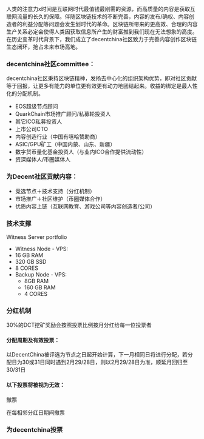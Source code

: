 
人类的注意力x时间是互联网时代最值钱最刚需的资源，而高质量的内容是获取互联网流量的长久的保障。伴随区块链技术的不断完善，内容的发布/确权、内容创造者的利益分配等问题会发生划时代的革命。区块链所带来的更高效、合理的内容生产关系必定会使得人类因获取信息所产生的财富推到我们现在无法想象的高度。在历史变革时代背景下，我们成立了decentchina社区致力于完善内容创作区块链生态闭环，抢占未来市场高地。

### decentchina社区committee：

decentchina社区秉持区块链精神，发扬去中心化的组织架构优势，即对社区贡献等于回报，让更多有能力的单位更有效更有动力地团结起来。收益的绑定是最人性化的分配机制。
- EOS超级节点顾问
- QuarkChain市场推广顾问/私募轮投资人
- 其它ICO私募投资人
- 上市公司CTO
- 内容创造行业（中国有嘻哈赞助商）
- ASIC/GPU矿工（中国内蒙、山东、新疆）
- 数字货币量化基金投资人（与业内ICO合作提供流动性）
- 资深媒体人/币圈媒体人

### 为Decent社区贡献内容：
- 竞选节点＋技术支持（分红机制）
- 市场推广＋社区维护（币圈媒体合作）
- 优质内容上链（互联网教育、游戏公司等内容创造者/公司）

### 技术支撑

Witness Server portfolio
-	Witness Node - VPS: 
  -	16 GB RAM
  - 320 GB SSD
  -	8 CORES
- Backup Node - VPS: 
  -	8GB RAM
  -	160 GB RAM
  -	4 CORES

### 分红机制

30%的DCT挖矿奖励会按照投票比例按月分红给每一位投票者

#### 分配周期及有效投票：

以DecentChina被评选为节点之日起开始计算，下一月相同日将进行分配，若分配日为30或31日同时遇到2月29/28日，则以2月29/28日为准，顺延月回归至30/31日

#### 以下投票将被视为无效：

撤票

在每相邻分红日期间撤票

### 为decentchina投票
